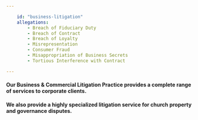 ```yaml
---

    id: "business-litigation"
    allegations: 
        - Breach of Fiduciary Duty
        - Breach of Contract
        - Breach of Loyalty
        - Misrepresentation
        - Consumer Fraud
        - Misappropriation of Business Secrets
        - Tortious Interference with Contract

---
```

<h4>
 Our Business & Commercial Litigation Practice provides a complete range of services to corporate clients.
</h4>
<h4>
 We also provide a highly specialized litigation service for church property and governance disputes.
</h4>
